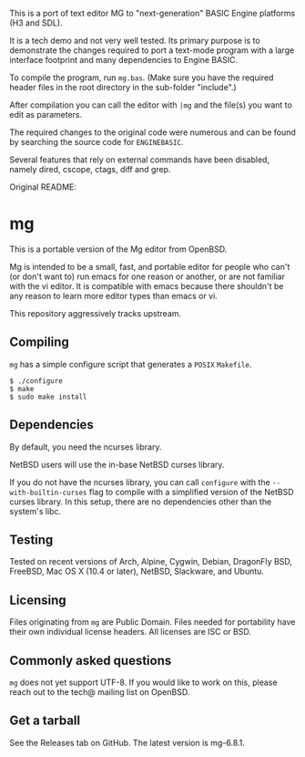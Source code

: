 This is a port of text editor MG to "next-generation" BASIC Engine platforms
(H3 and SDL).

It is a tech demo and not very well tested. Its primary purpose is to
demonstrate the changes required to port a text-mode program with a
large interface footprint and many dependencies to Engine BASIC.

To compile the program, run `mg.bas`. (Make sure you have the required
header files in the root directory in the sub-folder "include".)

After compilation you can call the editor with `|mg` and the file(s) you
want to edit as parameters.

The required changes to the original code were numerous and can be found by
searching the source code for `ENGINEBASIC`.

Several features that rely on external commands have been disabled, namely
dired, cscope, ctags, diff and grep.



Original README:


mg
==
This is a portable version of the Mg editor from OpenBSD.

Mg is intended to be a small, fast, and portable editor for people who
can't (or don't want to) run emacs for one reason or another, or are not
familiar with the vi editor. It is compatible with emacs because there
shouldn't be any reason to learn more editor types than emacs or vi.

This repository aggressively tracks upstream.

Compiling
---------
`mg` has a simple configure script that generates a `POSIX` `Makefile`.
```
$ ./configure
$ make
$ sudo make install
```

Dependencies
------------
By default, you need the ncurses library.

NetBSD users will use the in-base NetBSD curses library.

If you do not have the ncurses library, you can call `configure` with the
`--with-builtin-curses` flag to compile with a simplified version of the
NetBSD curses library. In this setup, there are no dependencies other than
the system's libc.

Testing
-------
Tested on recent versions of Arch, Alpine, Cygwin, Debian, DragonFly BSD,
FreeBSD, Mac OS X (10.4 or later), NetBSD, Slackware, and Ubuntu.

Licensing
---------
Files originating from `mg` are Public Domain. Files needed for portability
have their own individual license headers.
All licenses are ISC or BSD.

Commonly asked questions
------------------------
`mg` does not yet support UTF-8. If you would like to work on this, please
reach out to the tech@ mailing list on OpenBSD.

Get a tarball
-------------
See the Releases tab on GitHub.
The latest version is mg-6.8.1.
